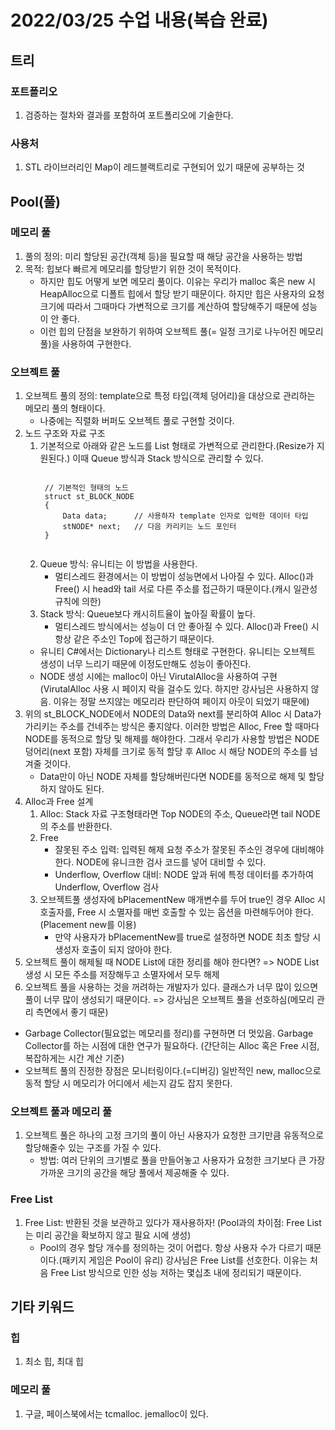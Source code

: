 # 2022/03/25 수업 내용(복습 완료)
## 트리
### 포트폴리오
1. 검증하는 절차와 결과를 포함하여 포트폴리오에 기술한다.

### 사용처
1. STL 라이브러리인 Map이 레드블랙트리로 구현되어 있기 때문에 공부하는 것

## Pool(풀)
### 메모리 풀
1. 풀의 정의: 미리 할당된 공간(객체 등)을 필요할 때 해당 공간을 사용하는 방법
2. 목적: 힙보다 빠르게 메모리를 할당받기 위한 것이 목적이다.
    * 하지만 힙도 어떻게 보면 메모리 풀이다. 이유는 우리가 malloc 혹은 new 시 HeapAlloc으로 디폴트 힙에서 할당 받기 때문이다. 하지만 힙은 사용자의 요청 크기에 따라서 그때마다 가변적으로 크기를 계산하여 할당해주기 때문에 성능이 안 좋다. 
    * 이런 힙의 단점을 보완하기 위하여 오브젝트 풀(= 일정 크기로 나누어진 메모리 풀)을 사용하여 구현한다.

### 오브젝트 풀
1. 오브젝트 풀의 정의: template으로 특정 타입(객체 덩어리)을 대상으로 관리하는 메모리 풀의 형태이다. 
    * 나중에는 직렬화 버퍼도 오브젝트 풀로 구현할 것이다.
2. 노드 구조와 자료 구조
    1) 기본적으로 아래와 같은 노드를 List 형태로 가변적으로 관리한다.(Resize가 지원된다.) 이때 Queue 방식과 Stack 방식으로 관리할 수 있다.
        <pre><code>
        // 기본적인 형태의 노드
        struct st_BLOCK_NODE
        {
            Data data;      // 사용하자 template 인자로 입력한 데이터 타입
            stNODE* next;   // 다음 카리키는 노드 포인터
        }
        </code></pre>
    2) Queue 방식: 유니티는 이 방법을 사용한다.
        * 멀티스레드 환경에서는 이 방법이 성능면에서 나아질 수 있다. Alloc()과 Free() 시 head와 tail 서로 다른 주소를 접근하기 때문이다.(캐시 일관성 규칙에 의한)
    3) Stack 방식: Queue보다 캐시히트율이 높아질 확률이 높다.
        * 멀티스레드 방식에서는 성능이 더 안 좋아질 수 있다. Alloc()과 Free() 시 항상 같은 주소인 Top에 접근하기 때문이다.
    * 유니티 C#에서는 Dictionary나 리스트 형태로 구현한다. 유니티는 오브젝트 생성이 너무 느리기 때문에 이정도만해도 성능이 좋아진다.
    * NODE 생성 시에는 malloc이 아닌 VirutalAlloc을 사용하여 구현 (VirutalAlloc 사용 시 페이지 락을 걸수도 있다. 하지만 강사님은 사용하지 않음. 이유는 정말 쓰지않는 메모리라 판단하여 페이지 아웃이 되었기 때문에)
3. 위의 st_BLOCK_NODE에서 NODE의 Data와 next를 분리하여 Alloc 시 Data가 가리키는 주소를 건네주는 방식은 좋지않다. 이러한 방법은 Alloc, Free 할 때마다 NODE를 동적으로 할당 및 해제를 해야한다. 그래서 우리가 사용할 방법은 NODE 덩어리(next 포함) 자체를 크기로 동적 할당 후 Alloc 시 해당 NODE의 주소를 넘겨줄 것이다.
    * Data만이 아닌 NODE 자체를 할당해버린다면 NODE를 동적으로 해제 및 할당하지 않아도 된다.
4. Alloc과 Free 설계
    1) Alloc: Stack 자료 구조형태라면 Top NODE의 주소, Queue라면 tail NODE의 주소를 반환한다.
    2) Free
        * 잘못된 주소 입력: 입력된 해제 요청 주소가 잘못된 주소인 경우에 대비해야 한다. NODE에 유니크한 검사 코드를 넣어 대비할 수 있다.
        * Underflow, Overflow 대비: NODE 앞과 뒤에 특정 데이터를 추가하여 Underflow, Overflow 검사
    3) 오브젝트풀 생성자에 bPlacementNew 매개변수를 두어 true인 경우 Alloc 시 호출자를, Free 시 소멸자를 매번 호출할 수 있는 옵션을 마련해두어야 한다. (Placement new를 이용)
        * 만약 사용자가 bPlacementNew를 true로 설정하면 NODE 최초 할당 시 생성자 호출이 되지 않아야 한다.
5. 오브젝트 풀이 해제될 때 NODE List에 대한 정리를 해야 한다면? => NODE List 생성 시 모든 주소를 저장해두고 소멸자에서 모두 해제
6. 오브젝트 풀을 사용하는 것을 꺼려하는 개발자가 있다. 클래스가 너무 많이 있으면 풀이 너무 많이 생성되기 때문이다. => 강사님은 오브젝트 풀을 선호하심(메모리 관리 측면에서 좋기 때문)
* Garbage Collector(필요없는 메모리를 정리)를 구현하면 더 멋있음. Garbage Collector를 하는 시점에 대한 연구가 필요하다. (간단히는 Alloc 혹은 Free 시점, 복잡하게는 시간 계산 기준)
* 오브젝트 풀의 진정한 장점은 모니터링이다.(=디버깅) 일반적인 new, malloc으로 동적 할당 시 메모리가 어디에서 세는지 감도 잡지 못한다.

### 오브젝트 풀과 메모리 풀
1. 오브젝트 풀은 하나의 고정 크기의 풀이 아닌 사용자가 요청한 크기만큼 유동적으로 할당해줄수 있는 구조를 가질 수 있다.
    * 방법: 여러 단위의 크기별로 풀을 만들어놓고 사용자가 요청한 크기보다 큰 가장 가까운 크기의 공간을 해당 풀에서 제공해줄 수 있다.

### Free List
1. Free List: 반환된 것을 보관하고 있다가 재사용하자! (Pool과의 차이점: Free List는 미리 공간을 확보하지 않고 필요 시에 생성)
    * Pool의 경우 할당 개수를 정의하는 것이 어렵다. 항상 사용자 수가 다르기 때문이다.(패키지 게임은 Pool이 유리) 강사님은 Free List를 선호한다. 이유는 처음 Free List 방식으로 인한 성능 저하는 몇십초 내에 정리되기 때문이다.

## 기타 키워드
### 힙
1. 최소 힙, 최대 힙

### 메모리 풀
1. 구글, 페이스북에서는 tcmalloc. jemalloc이 있다.
